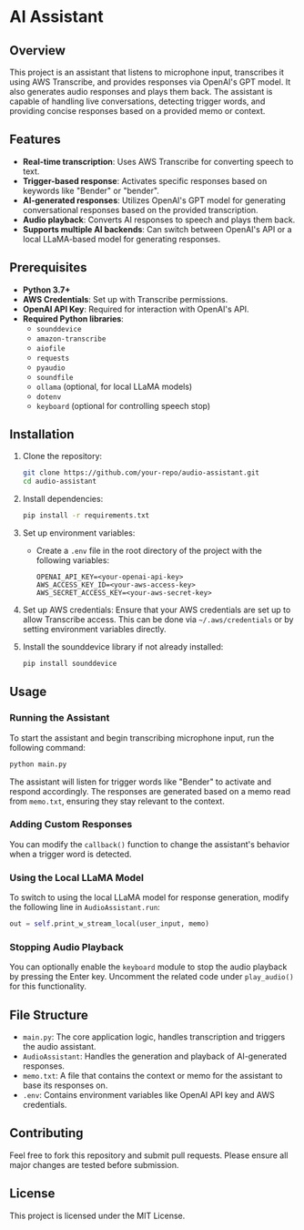 # AI Assistant

## Overview
This project is an assistant that listens to microphone input, transcribes it using AWS Transcribe, and provides responses via OpenAI's GPT model. It also generates audio responses and plays them back. The assistant is capable of handling live conversations, detecting trigger words, and providing concise responses based on a provided memo or context.

## Features
- **Real-time transcription**: Uses AWS Transcribe for converting speech to text.
- **Trigger-based response**: Activates specific responses based on keywords like "Bender" or "bender".
- **AI-generated responses**: Utilizes OpenAI's GPT model for generating conversational responses based on the provided transcription.
- **Audio playback**: Converts AI responses to speech and plays them back.
- **Supports multiple AI backends**: Can switch between OpenAI's API or a local LLaMA-based model for generating responses.

## Prerequisites
- **Python 3.7+**
- **AWS Credentials**: Set up with Transcribe permissions.
- **OpenAI API Key**: Required for interaction with OpenAI's API.
- **Required Python libraries**:
  - `sounddevice`
  - `amazon-transcribe`
  - `aiofile`
  - `requests`
  - `pyaudio`
  - `soundfile`
  - `ollama` (optional, for local LLaMA models)
  - `dotenv`
  - `keyboard` (optional for controlling speech stop)

## Installation

1. Clone the repository:
   ```bash
   git clone https://github.com/your-repo/audio-assistant.git
   cd audio-assistant
   ```

2. Install dependencies:
   ```bash
   pip install -r requirements.txt
   ```

3. Set up environment variables:
   - Create a `.env` file in the root directory of the project with the following variables:
     ```
     OPENAI_API_KEY=<your-openai-api-key>
     AWS_ACCESS_KEY_ID=<your-aws-access-key>
     AWS_SECRET_ACCESS_KEY=<your-aws-secret-key>
     ```

4. Set up AWS credentials:
   Ensure that your AWS credentials are set up to allow Transcribe access. This can be done via `~/.aws/credentials` or by setting environment variables directly.

5. Install the sounddevice library if not already installed:
   ```bash
   pip install sounddevice
   ```

## Usage

### Running the Assistant
To start the assistant and begin transcribing microphone input, run the following command:

```bash
python main.py
```

The assistant will listen for trigger words like "Bender" to activate and respond accordingly. The responses are generated based on a memo read from `memo.txt`, ensuring they stay relevant to the context.

### Adding Custom Responses
You can modify the `callback()` function to change the assistant's behavior when a trigger word is detected.

### Using the Local LLaMA Model
To switch to using the local LLaMA model for response generation, modify the following line in `AudioAssistant.run`:

```python
out = self.print_w_stream_local(user_input, memo)
```

### Stopping Audio Playback
You can optionally enable the `keyboard` module to stop the audio playback by pressing the Enter key. Uncomment the related code under `play_audio()` for this functionality.

## File Structure
- `main.py`: The core application logic, handles transcription and triggers the audio assistant.
- `AudioAssistant`: Handles the generation and playback of AI-generated responses.
- `memo.txt`: A file that contains the context or memo for the assistant to base its responses on.
- `.env`: Contains environment variables like OpenAI API key and AWS credentials.

## Contributing
Feel free to fork this repository and submit pull requests. Please ensure all major changes are tested before submission.

## License
This project is licensed under the MIT License.
